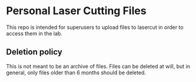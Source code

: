 # Personal Laser Cutting Files

This repo is intended for superusers to upload files to lasercut in order to access them in the lab. 

## Deletion policy

This is not meant to be an archive of files. Files can be deleted at will, but in general, only files older than 6 months should be deleted.
